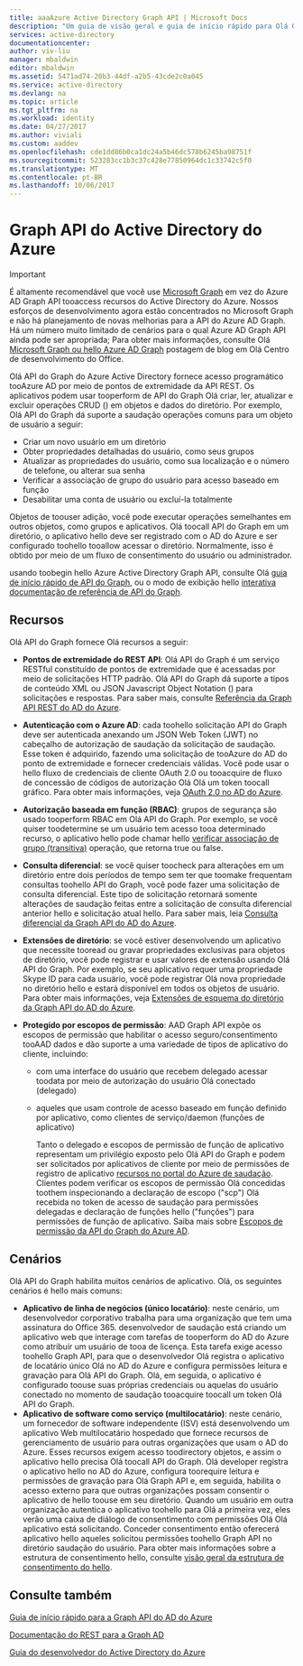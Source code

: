 ```yaml
---
title: aaaAzure Active Directory Graph API | Microsoft Docs
description: "Um guia de visão geral e guia de início rápido para Olá Graph API que permite programático acessar tooAzure AD por meio de pontos de extremidade da API REST."
services: active-directory
documentationcenter: 
author: viv-liu
manager: mbaldwin
editor: mbaldwin
ms.assetid: 5471ad74-20b3-44df-a2b5-43cde2c0a045
ms.service: active-directory
ms.devlang: na
ms.topic: article
ms.tgt_pltfrm: na
ms.workload: identity
ms.date: 04/27/2017
ms.author: viviali
ms.custom: aaddev
ms.openlocfilehash: cde1dd86b0ca1dc24a5b46dc578b6245ba98751f
ms.sourcegitcommit: 523283cc1b3c37c428e77850964dc1c33742c5f0
ms.translationtype: MT
ms.contentlocale: pt-BR
ms.lasthandoff: 10/06/2017
---
```

# <a name="azure-active-directory-graph-api"></a>Graph API do Active Directory do Azure
> [!IMPORTANT]
> É altamente recomendável que você use [Microsoft Graph](https://graph.microsoft.io/) em vez do Azure AD Graph API tooaccess recursos do Active Directory do Azure. Nossos esforços de desenvolvimento agora estão concentrados no Microsoft Graph e não há planejamento de novas melhorias para a API do Azure AD Graph. Há um número muito limitado de cenários para o qual Azure AD Graph API ainda pode ser apropriada; Para obter mais informações, consulte Olá [Microsoft Graph ou hello Azure AD Graph](https://dev.office.com/blogs/microsoft-graph-or-azure-ad-graph) postagem de blog em Olá Centro de desenvolvimento do Office.
> 
> 

Olá API do Graph do Azure Active Directory fornece acesso programático tooAzure AD por meio de pontos de extremidade da API REST. Os aplicativos podem usar tooperform de API do Graph Olá criar, ler, atualizar e excluir operações CRUD () em objetos e dados do diretório. Por exemplo, Olá API do Graph dá suporte a saudação operações comuns para um objeto de usuário a seguir:

* Criar um novo usuário em um diretório
* Obter propriedades detalhadas do usuário, como seus grupos
* Atualizar as propriedades do usuário, como sua localização e o número de telefone, ou alterar sua senha
* Verificar a associação de grupo do usuário para acesso baseado em função
* Desabilitar uma conta de usuário ou excluí-la totalmente

Objetos de toouser adição, você pode executar operações semelhantes em outros objetos, como grupos e aplicativos. Olá toocall API do Graph em um diretório, o aplicativo hello deve ser registrado com o AD do Azure e ser configurado toohello tooallow acessar o diretório. Normalmente, isso é obtido por meio de um fluxo de consentimento do usuário ou administrador.

usando toobegin hello Azure Active Directory Graph API, consulte Olá [guia de início rápido de API do Graph](active-directory-graph-api-quickstart.md), ou o modo de exibição hello [interativa documentação de referência de API do Graph](https://msdn.microsoft.com/Library/Azure/Ad/Graph/api/api-catalog).

## <a name="features"></a>Recursos
Olá API do Graph fornece Olá recursos a seguir:

* **Pontos de extremidade do REST API**: Olá API do Graph é um serviço RESTful constituído de pontos de extremidade que é acessadas por meio de solicitações HTTP padrão. Olá API do Graph dá suporte a tipos de conteúdo XML ou JSON Javascript Object Notation () para solicitações e respostas. Para saber mais, consulte [Referência da Graph API REST do AD do Azure](https://msdn.microsoft.com/Library/Azure/Ad/Graph/api/api-catalog).
* **Autenticação com o Azure AD**: cada toohello solicitação API do Graph deve ser autenticada anexando um JSON Web Token (JWT) no cabeçalho de autorização de saudação da solicitação de saudação. Esse token é adquirido, fazendo uma solicitação de tooAzure do AD do ponto de extremidade e fornecer credenciais válidas. Você pode usar o hello fluxo de credenciais de cliente OAuth 2.0 ou tooacquire de fluxo de concessão de códigos de autorização Olá Olá um token toocall gráfico. Para obter mais informações, veja [OAuth 2.0 no AD do Azure](https://msdn.microsoft.com/library/azure/dn645545.aspx).
* **Autorização baseada em função (RBAC)**: grupos de segurança são usado tooperform RBAC em Olá API do Graph. Por exemplo, se você quiser toodetermine se um usuário tem acesso tooa determinado recurso, o aplicativo hello pode chamar hello [verificar associação de grupo (transitiva)](https://msdn.microsoft.com/Library/Azure/Ad/Graph/api/groups-operations#FunctionsandactionsongroupsCheckmembershipinaspecificgrouptransitive) operação, que retorna true ou false.
* **Consulta diferencial**: se você quiser toocheck para alterações em um diretório entre dois períodos de tempo sem ter que toomake frequentam consultas toohello API do Graph, você pode fazer uma solicitação de consulta diferencial. Este tipo de solicitação retornará somente alterações de saudação feitas entre a solicitação de consulta diferencial anterior hello e solicitação atual hello. Para saber mais, leia [Consulta diferencial da Graph API do AD do Azure](https://msdn.microsoft.com/Library/Azure/Ad/Graph/howto/azure-ad-graph-api-differential-query).
* **Extensões de diretório**: se você estiver desenvolvendo um aplicativo que necessite tooread ou gravar propriedades exclusivas para objetos de diretório, você pode registrar e usar valores de extensão usando Olá API do Graph. Por exemplo, se seu aplicativo requer uma propriedade Skype ID para cada usuário, você pode registrar Olá nova propriedade no diretório hello e estará disponível em todos os objetos de usuário. Para obter mais informações, veja [Extensões de esquema do diretório da Graph API do AD do Azure](https://msdn.microsoft.com/Library/Azure/Ad/Graph/howto/azure-ad-graph-api-directory-schema-extensions).
* **Protegido por escopos de permissão**: AAD Graph API expõe os escopos de permissão que habilitar o acesso seguro/consentimento tooAAD dados e dão suporte a uma variedade de tipos de aplicativo do cliente, incluindo:
  
  * com uma interface do usuário que recebem delegado acessar toodata por meio de autorização do usuário Olá conectado (delegado)
  * aqueles que usam controle de acesso baseado em função definido por aplicativo, como clientes de serviço/daemon (funções de aplicativo)
    
    Tanto o delegado e escopos de permissão de função de aplicativo representam um privilégio exposto pelo Olá API do Graph e podem ser solicitados por aplicativos de cliente por meio de permissões de registro de aplicativo [recursos no portal do Azure de saudação](https://portal.azure.com). Clientes podem verificar os escopos de permissão Olá concedidas toothem inspecionando a declaração de escopo ("scp") Olá recebida no token de acesso de saudação para permissões delegadas e declaração de funções hello ("funções") para permissões de função de aplicativo. Saiba mais sobre [Escopos de permissão da API do Graph do Azure AD](https://msdn.microsoft.com/Library/Azure/Ad/Graph/howto/azure-ad-graph-api-permission-scopes).

## <a name="scenarios"></a>Cenários
Olá API do Graph habilita muitos cenários de aplicativo. Olá, os seguintes cenários é hello mais comuns:

* **Aplicativo de linha de negócios (único locatário)**: neste cenário, um desenvolvedor corporativo trabalha para uma organização que tem uma assinatura do Office 365. desenvolvedor de saudação está criando um aplicativo web que interage com tarefas de tooperform do AD do Azure como atribuir um usuário de tooa de licença. Esta tarefa exige acesso toohello Graph API, para que o desenvolvedor Olá registra o aplicativo de locatário único Olá no AD do Azure e configura permissões leitura e gravação para Olá API do Graph. Olá, em seguida, o aplicativo é configurado toouse suas próprias credenciais ou aquelas do usuário conectado no momento de saudação tooacquire toocall um token Olá API do Graph.
* **Aplicativo de software como serviço (multilocatário)**: neste cenário, um fornecedor de software independente (ISV) está desenvolvendo um aplicativo Web multilocatário hospedado que fornece recursos de gerenciamento de usuário para outras organizações que usam o AD do Azure. Esses recursos exigem acesso toodirectory objetos, e assim o aplicativo hello precisa Olá toocall API do Graph. Olá developer registra o aplicativo hello no AD do Azure, configura toorequire leitura e permissões de gravação para Olá Graph API e, em seguida, habilita o acesso externo para que outras organizações possam consentir o aplicativo de hello toouse em seu diretório. Quando um usuário em outra organização autentica o aplicativo toohello para Olá a primeira vez, eles verão uma caixa de diálogo de consentimento com permissões Olá Olá aplicativo está solicitando.  Conceder consentimento então oferecerá aplicativo hello aqueles solicitou permissões toohello Graph API no diretório saudação do usuário. Para obter mais informações sobre a estrutura de consentimento hello, consulte [visão geral da estrutura de consentimento do hello](active-directory-integrating-applications.md).

## <a name="see-also"></a>Consulte também
[Guia de início rápido para a Graph API do AD do Azure](active-directory-graph-api-quickstart.md)

[Documentação do REST para a Graph AD](https://msdn.microsoft.com/Library/Azure/Ad/Graph/api/api-catalog)

[Guia do desenvolvedor do Active Directory do Azure](active-directory-developers-guide.md)

